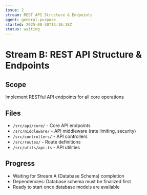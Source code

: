 ```yaml
---
issue: 2
stream: REST API Structure & Endpoints
agent: general-purpose
started: 2025-08-30T13:16:18Z
status: waiting
---
```


# Stream B: REST API Structure & Endpoints

## Scope
Implement RESTful API endpoints for all core operations

## Files
- `/src/api/core/` - Core API endpoints
- `/src/middleware/` - API middleware (rate limiting, security)
- `/src/controllers/` - API controllers
- `/src/routes/` - Route definitions
- `/src/utils/api.ts` - API utilities

## Progress
- Waiting for Stream A (Database Schema) completion
- Dependencies: Database schema must be finalized first
- Ready to start once database models are available

<!-- SYNCED: 2025-08-30T13:37:58Z -->